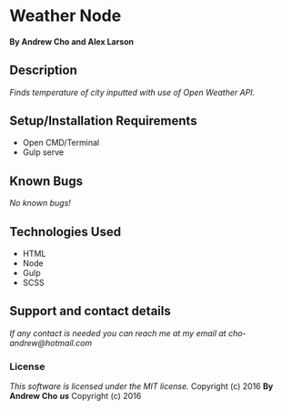 # Weather Node

#### By Andrew Cho and Alex Larson

## Description  
_Finds temperature of city inputted with use of Open Weather API._

## Setup/Installation Requirements
*  Open CMD/Terminal
* Gulp serve

## Known Bugs
_No known bugs!_  

## Technologies Used  
* HTML
* Node
* Gulp
* SCSS

## Support and contact details
_If any contact is needed you can reach me at my email at cho-andrew@hotmail.com_  

### License  
*This software is licensed under the MIT license.*  Copyright (c) 2016 **By Andrew Cho**
**_us_** Copyright (c) 2016
